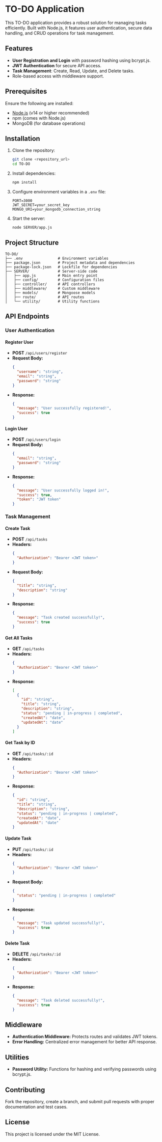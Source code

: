# TO-DO Application

This TO-DO application provides a robust solution for managing tasks efficiently. Built with Node.js, it features user authentication, secure data handling, and CRUD operations for task management.

## Features

- **User Registration and Login** with password hashing using bcrypt.js.
- **JWT Authentication** for secure API access.
- **Task Management**: Create, Read, Update, and Delete tasks.
- Role-based access with middleware support.

## Prerequisites

Ensure the following are installed:

- [Node.js](https://nodejs.org/) (v14 or higher recommended)
- npm (comes with Node.js)
- MongoDB (for database operations)

## Installation

1. Clone the repository:

   ```bash
   git clone <repository_url>
   cd TO-DO
   ```

2. Install dependencies:

   ```bash
   npm install
   ```

3. Configure environment variables in a `.env` file:

   ```env
   PORT=3000
   JWT_SECRET=your_secret_key
   MONGO_URI=your_mongodb_connection_string
   ```

4. Start the server:

   ```bash
   node SERVER/app.js
   ```

## Project Structure

```
TO-DO/
├── .env                # Environment variables
├── package.json        # Project metadata and dependencies
├── package-lock.json   # Lockfile for dependencies
├── SERVER/             # Server-side code
│   ├── app.js          # Main entry point
│   ├── config/         # Configuration files
│   ├── controller/     # API controllers
│   ├── middleware/     # Custom middleware
│   ├── models/         # Mongoose models
│   ├── route/          # API routes
│   └── utility/        # Utility functions
```

## API Endpoints

### User Authentication

#### Register User

- **POST** `/api/users/register`
- **Request Body:**
  ```json
  {
    "username": "string",
    "email": "string",
    "password": "string"
  }
  ```
- **Response:**
  ```json
  {
    "message": "User successfully registered!",
    "success": true
  }
  ```

#### Login User

- **POST** `/api/users/login`
- **Request Body:**
  ```json
  {
    "email": "string",
    "password": "string"
  }
  ```
- **Response:**
  ```json
  {
    "message": "User successfully logged in!",
    "success": true,
    "token": "JWT token"
  }
  ```

### Task Management

#### Create Task

- **POST** `/api/tasks`
- **Headers:**
  ```json
  {
    "Authorization": "Bearer <JWT token>"
  }
  ```
- **Request Body:**
  ```json
  {
    "title": "string",
    "description": "string"
  }
  ```
- **Response:**
  ```json
  {
    "message": "Task created successfully!",
    "success": true
  }
  ```

#### Get All Tasks

- **GET** `/api/tasks`
- **Headers:**
  ```json
  {
    "Authorization": "Bearer <JWT token>"
  }
  ```
- **Response:**
  ```json
  [
    {
      "id": "string",
      "title": "string",
      "description": "string",
      "status": "pending | in-progress | completed",
      "createdAt": "date",
      "updatedAt": "date"
    }
  ]
  ```

#### Get Task by ID

- **GET** `/api/tasks/:id`
- **Headers:**
  ```json
  {
    "Authorization": "Bearer <JWT token>"
  }
  ```
- **Response:**
  ```json
  {
    "id": "string",
    "title": "string",
    "description": "string",
    "status": "pending | in-progress | completed",
    "createdAt": "date",
    "updatedAt": "date"
  }
  ```

#### Update Task

- **PUT** `/api/tasks/:id`
- **Headers:**
  ```json
  {
    "Authorization": "Bearer <JWT token>"
  }
  ```
- **Request Body:**
  ```json
  {
    "status": "pending | in-progress | completed"
  }
  ```
- **Response:**
  ```json
  {
    "message": "Task updated successfully!",
    "success": true
  }
  ```

#### Delete Task

- **DELETE** `/api/tasks/:id`
- **Headers:**
  ```json
  {
    "Authorization": "Bearer <JWT token>"
  }
  ```
- **Response:**
  ```json
  {
    "message": "Task deleted successfully!",
    "success": true
  }
  ```

## Middleware

- **Authentication Middleware:** Protects routes and validates JWT tokens.
- **Error Handling:** Centralized error management for better API response.

## Utilities

- **Password Utility:** Functions for hashing and verifying passwords using bcrypt.js.

## Contributing

Fork the repository, create a branch, and submit pull requests with proper documentation and test cases.

## License

This project is licensed under the MIT License.

